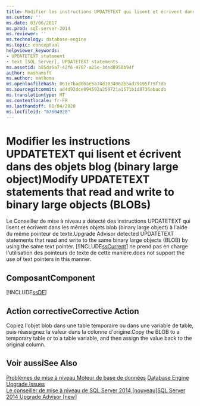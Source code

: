 ```yaml
---
title: Modifier les instructions UPDATETEXT qui lisent et écrivent dans des objets BLOB (Binary Large Objects) | Microsoft Docs
ms.custom: ''
ms.date: 03/06/2017
ms.prod: sql-server-2014
ms.reviewer: ''
ms.technology: database-engine
ms.topic: conceptual
helpviewer_keywords:
- UPDATETEXT statement
- text [SQL Server], UPDATETEXT statements
ms.assetid: b85da6a7-42f6-4707-a25e-3ded8958b94f
author: mashamsft
ms.author: mathoma
ms.openlocfilehash: 061e7bad0bae5a74d103406265ad79195f79f7db
ms.sourcegitcommit: ad4d92dce894592a259721a1571b1d8736abacdb
ms.translationtype: MT
ms.contentlocale: fr-FR
ms.lasthandoff: 08/04/2020
ms.locfileid: "87604920"
---
```

# <a name="modify-updatetext-statements-that-read-and-write-to-binary-large-objects-blobs"></a><span data-ttu-id="2ce69-102">Modifier les instructions UPDATETEXT qui lisent et écrivent dans des objets blog (binary large object)</span><span class="sxs-lookup"><span data-stu-id="2ce69-102">Modify UPDATETEXT statements that read and write to binary large objects (BLOBs)</span></span>
  <span data-ttu-id="2ce69-103">Le Conseiller de mise à niveau a détecté des instructions UPDATETEXT qui lisent et écrivent dans les mêmes objets blob (binary large object) à l'aide du même pointeur de texte.</span><span class="sxs-lookup"><span data-stu-id="2ce69-103">Upgrade Advisor detected UPDATETEXT statements that read and write to the same binary large objects (BLOB) by using the same text pointer.</span></span> [!INCLUDE[ssCurrent](../../includes/sscurrent-md.md)] <span data-ttu-id="2ce69-104">ne prend pas en charge l'utilisation des pointeurs de texte de cette manière.</span><span class="sxs-lookup"><span data-stu-id="2ce69-104">does not support the use of text pointers in this manner.</span></span>  
  
## <a name="component"></a><span data-ttu-id="2ce69-105">Composant</span><span class="sxs-lookup"><span data-stu-id="2ce69-105">Component</span></span>  
 [!INCLUDE[ssDE](../../includes/ssde-md.md)]  
  
## <a name="corrective-action"></a><span data-ttu-id="2ce69-106">Action corrective</span><span class="sxs-lookup"><span data-stu-id="2ce69-106">Corrective Action</span></span>  
 <span data-ttu-id="2ce69-107">Copiez l'objet blob dans une table temporaire ou dans une variable de table, puis réassignez la valeur dans la colonne d'origine.</span><span class="sxs-lookup"><span data-stu-id="2ce69-107">Copy the BLOB to a temporary table or to a table variable, and then assign the value back to the original column.</span></span>  
  
## <a name="see-also"></a><span data-ttu-id="2ce69-108">Voir aussi</span><span class="sxs-lookup"><span data-stu-id="2ce69-108">See Also</span></span>  
 <span data-ttu-id="2ce69-109">[Problèmes de mise à niveau Moteur de base de données](../../../2014/sql-server/install/database-engine-upgrade-issues.md) </span><span class="sxs-lookup"><span data-stu-id="2ce69-109">[Database Engine Upgrade Issues](../../../2014/sql-server/install/database-engine-upgrade-issues.md) </span></span>  
 [<span data-ttu-id="2ce69-110">Le conseiller de mise à niveau de SQL Server 2014 &#91;nouveau&#93;</span><span class="sxs-lookup"><span data-stu-id="2ce69-110">SQL Server 2014 Upgrade Advisor &#91;new&#93;</span></span>](sql-server-2014-upgrade-advisor.md)  
  
  
